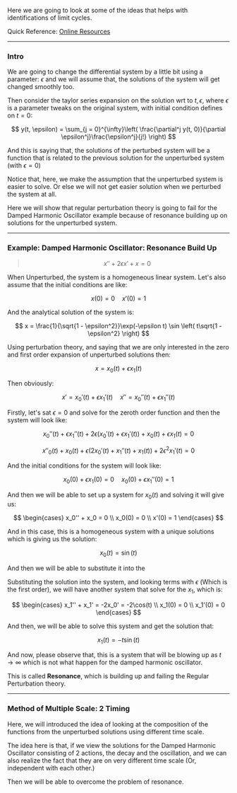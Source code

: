 Here we are going to look at some of the ideas that helps with identifications of limit cycles. 

Quick Reference: 
[Online Resources](http://www.math.lsa.umich.edu/~rauch/558/perturbation.pdf)

---

### Intro
We are going to change the differential system by a little bit using a parameter: $\epsilon$ and we will assume that, the solutions of the system will get changed smoothly too. 

Then consider the taylor series expansion on the solution wrt to $t, \epsilon$, where $\epsilon$ is a parameter tweaks on the original system, with initial condition defines on $t = 0$: 

$$
y(t, \epsilon) = \sum_{j = 0}^{\infty}\left(
        \frac{\partial^j y(t, 0)}{\partial \epsilon^j}\frac{\epsilon^j}{j!}
    \right)
$$

And this is saying that, the solutions of the perturbed system  will be a function that is related to the previous solution for the unperturbed system (with $\epsilon = 0$)

Notice that, here, we make the assumption that the unperturbed system is easier to solve. Or else we will not get easier solution when we perturbed the system at all. 

Here we will show that regular perturbation theory is going to fail for the Damped Harmonic Oscillator example because of resonance building up on solutions for the unperturbed system. 


---
### Example: Damped Harmonic Oscillator: Resonance Build Up

> $$
> x'' + 2\epsilon x' + x = 0
> $$

When Unperturbed, the system is a homogeneous linear system. Let's also assume that the initial conditions are like: 

$$
x(0) = 0 \quad x'(0) = 1
$$

And the analytical solution of the system is: 

$$
x = \frac{1}{\sqrt{1 - \epsilon^2}}\exp(-\epsilon t) \sin 
\left(
    t\sqrt{1 - \epsilon^2}
\right)
$$

Using perturbation theory, and saying that we are only interested in the zero and first order expansion of unperturbed solutions then: 

$$
x = x_0(t) + \epsilon x_1(t)
$$

Then obviously: 

$$
x' = x_0'(t) + \epsilon x_1'(t) \quad x'' = x_0''(t) + \epsilon x_1''(t)
$$

Firstly, let's sat $\epsilon = 0$ and solve for the zeroth order function and then the system will look like:  

$$
x_0''(t) + \epsilon x_1''(t) + 2\epsilon(x_0'(t) + \epsilon x_1'(t)) + x_0(t) + \epsilon x_1(t) = 0
$$

$$
x''_0(t) + x_0(t) + \epsilon (2x_0'(t) + x_1''(t) + x_1(t)) + 2\epsilon^2 x_1'(t) = 0
$$

And the initial conditions for the system will look like: 

$$
x_0(0) + \epsilon x_1(0) = 0 \quad x_0(0) + \epsilon x_1''(0) = 1
$$

And then we will be able to set up a system for $x_0(t)$ and solving it will give us: 

$$
\begin{cases}
    x_0'' + x_0 = 0 
    \\
    x_0(0) = 0
    \\
    x'(0) = 1
\end{cases}
$$


And in this case, this is a homogeneous system with a unique solutions which is giving us the solution: 

$$
x_0(t) = \sin(t)
$$


And then we will be able to substitute it into the 

Substituting the solution into the system, and looking terms with $\epsilon$ (Which is the first order), we will have another system that solve for the $x_1$, which is: 

$$
\begin{cases}
    x_1'' + x_1' = -2x_0' = -2\cos(t)
    \\
    x_1(0) = 0
    \\
    x_1'(0) = 0
\end{cases}
$$

And then, we will be able to solve this system and get the solution that: 

$$
x_1(t) = -t\sin(t)
$$

And now, please observe that, this is a system that will be blowing up as $t\rightarrow \infty$ which is not what happen for the damped harmonic oscillator. 

This is called **Resonance**, which is building up and failing the Regular Perturbation theory. 

---

### Method of Multiple Scale: 2 Timing 

Here, we will introduced the idea of looking at the composition of the functions from the unperturbed solutions using different time scale. 

The idea here is that, if we view the solutions for the Damped Harmonic Oscillator consisting of 2 actions, the decay and the oscillation, and we can also realize the fact that they are on very different time scale (Or, independent with each other.)

Then we will be able to overcome the problem of resonance. 

